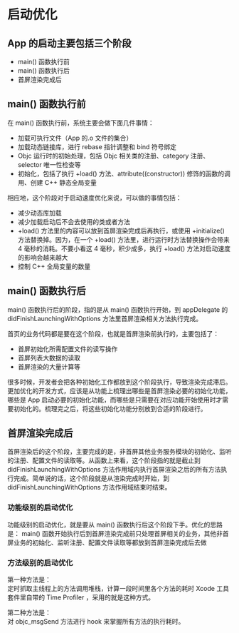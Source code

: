 # 启动优化

## App 的启动主要包括三个阶段

- main() 函数执行前
- main() 函数执行后
- 首屏渲染完成后

## main() 函数执行前

在 main() 函数执行前，系统主要会做下面几件事情：  

- 加载可执行文件（App 的.o 文件的集合）
- 加载动态链接库，进行 rebase 指针调整和 bind 符号绑定
- Objc 运行时的初始处理，包括 Objc 相关类的注册、category 注册、selector 唯一性检查等
- 初始化，包括了执行 +load() 方法、attribute((constructor)) 修饰的函数的调用、创建 C++ 静态全局变量

相应地，这个阶段对于启动速度优化来说，可以做的事情包括：

- 减少动态库加载
- 减少加载启动后不会去使用的类或者方法
- +load() 方法里的内容可以放到首屏渲染完成后再执行，或使用 +initialize() 方法替换掉。因为，在一个 +load() 方法里，进行运行时方法替换操作会带来 4 毫秒的消耗。不要小看这 4 毫秒，积少成多，执行 +load() 方法对启动速度的影响会越来越大
- 控制 C++ 全局变量的数量

## main() 函数执行后

main() 函数执行后的阶段，指的是从 main() 函数执行开始，到 appDelegate 的 didFinishLaunchingWithOptions 方法里首屏渲染相关方法执行完成。

首页的业务代码都是要在这个阶段，也就是首屏渲染前执行的，主要包括了：

- 首屏初始化所需配置文件的读写操作
- 首屏列表大数据的读取
- 首屏渲染的大量计算等

很多时候，开发者会把各种初始化工作都放到这个阶段执行，导致渲染完成滞后。更加优化的开发方式，应该是从功能上梳理出哪些是首屏渲染必要的初始化功能，哪些是 App 启动必要的初始化功能，而哪些是只需要在对应功能开始使用时才需要初始化的。梳理完之后，将这些初始化功能分别放到合适的阶段进行。

## 首屏渲染完成后

首屏渲染后的这个阶段，主要完成的是，非首屏其他业务服务模块的初始化、监听的注册、配置文件的读取等。从函数上来看，这个阶段指的就是截止到 didFinishLaunchingWithOptions 方法作用域内执行首屏渲染之后的所有方法执行完成。简单说的话，这个阶段就是从渲染完成时开始，到 didFinishLaunchingWithOptions 方法作用域结束时结束。

### 功能级别的启动优化  

功能级别的启动优化，就是要从 main() 函数执行后这个阶段下手。优化的思路是： main() 函数开始执行后到首屏渲染完成前只处理首屏相关的业务，其他非首屏业务的初始化、监听注册、配置文件读取等都放到首屏渲染完成后去做

### 方法级别的启动优化

第一种方法是：  
定时抓取主线程上的方法调用堆栈，计算一段时间里各个方法的耗时
Xcode 工具套件里自带的 Time Profiler ，采用的就是这种方式。

第二种方法是：  
对 objc_msgSend 方法进行 hook 来掌握所有方法的执行耗时。
